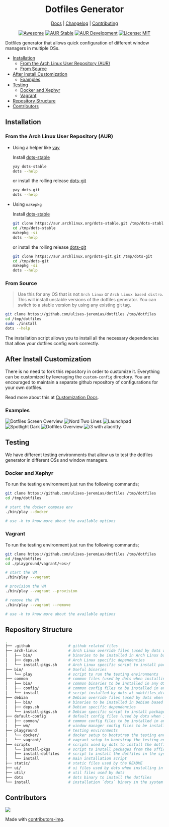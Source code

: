 <div align="center">
<h1>Dotfiles Generator</h1>

[Docs](https://github.com/ulises-jeremias/dotfiles/wiki) |
[Changelog](#) |
[Contributing](https://github.com/ulises-jeremias/dotfiles/blob/master/.github/CONTRIBUTING.md)

</div>
<div align="center">

[![Awesome](https://cdn.rawgit.com/sindresorhus/awesome/d7305f38d29fed78fa85652e3a63e154dd8e8829/media/badge.svg)](https://github.com/PandaFoss/Awesome-Arch)
[![AUR Stable](https://img.shields.io/aur/version/dots-stable?label=AUR+Stable)](https://aur.archlinux.org/packages/dots-stable)
[![AUR Development](https://img.shields.io/aur/version/dots-git?label=AUR+Development)](https://aur.archlinux.org/packages/dots-git)
[![License: MIT][licensebadge]][licenseurl]

</div>

Dotfiles generator that allows quick configuration of different window managers in multiple OSs.

- [Installation](#installation)
  - [From the Arch Linux User Repository (AUR)](#from-the-arch-linux-user-repository-aur)
  - [From Source](#from-source)
- [After Install Customization](#after-install-customization)
  - [Examples](#examples)
- [Testing](#testing)
  - [Docker and Xephyr](#docker-and-xephyr)
  - [Vagrant](#vagrant)
- [Repository Structure](#repository-structure)
- [Contributors](#contributors)

## Installation

### From the Arch Linux User Repository (AUR)

- Using a helper like [yay](https://github.com/Jguer/yay)

  Install [dots-stable](https://aur.archlinux.org/packages/dots-stable/)

  ```sh
  yay dots-stable
  dots --help
  ```

  or install the rolling release [dots-git](https://aur.archlinux.org/packages/dots-git/)

  ```sh
  yay dots-git
  dots --help
  ```

- Using `makepkg`

  Install [dots-stable](https://aur.archlinux.org/packages/dots-stable/)

  ```sh
  git clone https://aur.archlinux.org/dots-stable.git /tmp/dots-stable
  cd /tmp/dots-stable
  makepkg -si
  dots --help
  ```

  or install the rolling release [dots-git](https://aur.archlinux.org/packages/dots-git/)

  ```sh
  git clone https://aur.archlinux.org/dots-git.git /tmp/dots-git
  cd /tmp/dots-git
  makepkg -si
  dots --help
  ```

### From Source

> Use this for any OS that is not `Arch Linux` or `Arch Linux based distro`.
> This will install unstable versions of the dotfiles generator. You can switch to a stable version by using any existing git tag.

```sh
git clone https://github.com/ulises-jeremias/dotfiles /tmp/dotfiles
cd /tmp/dotfiles
sudo ./install
dots --help
```

The installation script allows you to install all the necessary dependencies that allow your dotfiles config work correctly.

## After Install Customization

There is no need to fork this repository in order to customize it. Everything can be customized by leveraging the `custom-config` directory. You are encouraged to maintain a separate github repository of configurations for your own dotfiles.

Read more about this at [Customization Docs](https://github.com/ulises-jeremias/dotfiles/wiki/#Customization).

### Examples

<div class="container">
  <img alt="Dotfiles Screen Overview" src="./static/screen-2.jpg" />
  <img alt="Nord Two Lines" src="./static/screenshot-nord-two-lines.png" />
  <img alt="Launchpad" src="./static/screenshot-launchpad.png" />
  <img alt="Spotlight Dark" src="./static/screenshot-spotlight-dark.png" />
  <img alt="Dotfiles Overview" src="./static/demo.gif" />
  <img alt="i3 with alacritty" src="./static/nvim.png" />
</div>

## Testing

We have different testing environments that allow us to test the dotfiles generator in different OSs and window managers.

### Docker and Xephyr

To run the testing environment just run the following commands;

```sh
git clone https://github.com/ulises-jeremias/dotfiles /tmp/dotfiles
cd /tmp/dotfiles

# start the docker compose env
./bin/play --docker

# use -h to know more about the available options
```

### Vagrant

To run the testing environment just run the following commands;

```sh
git clone https://github.com/ulises-jeremias/dotfiles /tmp/dotfiles
cd /tmp/dotfiles
cd ./playground/vagrant/<os>/

# start the VM
./bin/play --vagrant

# provision the VM
./bin/play --vagrant --provision

# remove the VM
./bin/play --vagrant --remove

# use -h to know more about the available options
```

## Repository Structure

```sh
.
├── .github                 # github related files
├── arch-linux              # Arch Linux override files (used by dots when installing in Arch Linux based distros)
│   ├── bin/                # binaries to be installed in Arch Linux based distros
│   ├── deps.sh             # Arch Linux specific dependencies
│   └── install-pkgs.sh     # Arch Linux specific script to install packages from the AUR and the official repos
├── bin/                    # Useful binaries
│   └── play                # script to run the testing environments
├── common                  # common files (used by dots when installing in any OS)
│   ├── bin/                # common binaries to be installed in any OS
│   ├── config/             # common config files to be installed in any OS
│   └── install             # script installed by dots at <dotfiles_dir>/install
├── debian                  # Debian override files (used by dots when installing in Debian based distros)
│   ├── bin/                # binaries to be installed in Debian based distros
│   ├── deps.sh             # Debian specific dependencies
│   └── install-pkgs.sh     # Debian specific script to install packages from the official repos and other sources
├── default-config          # default config files (used by dots when installing in any OS). Check the docs https://github.com/ulises-jeremias/dotfiles/wiki/Customization for more info.
│   ├── common/             # common config files to be installed in any OS
│   ├── wm/                 # window manager config files to be installed in any OS based on the intallation flag `--wms`
├── playground              # testing environments
│   └── docker/             # docker setup to bootstrap the testing environments
│   └── vagrant/            # vagrant setup to bootstrap the testing environments
├── scripts                 # scripts used by dots to install the dotfiles
│   └── install-pkgs        # script to install packages from the official repos and other sources
│   ├── install-dotfiles    # script to install the dotfiles in the system
│   └── install             # main installation script
├── static/                 # static files used by the README
├── ui/                     # ui files used by dots when installing in interactive mode - WIP
├── util/                   # util files used by dots
├── dots                    # dots binary to install the dotfiles
└── install                 # installation `dots` binary in the system
```

## Contributors

<a href="https://github.com/ulises-jeremias/dotfiles/contributors">
  <img src="https://contrib.rocks/image?repo=ulises-jeremias/dotfiles"/>
</a>

Made with [contributors-img](https://contrib.rocks).

[licensebadge]: https://img.shields.io/badge/License-MIT-blue.svg
[licenseurl]: https://github.com/ulises-jeremias/dotfiles/blob/master/LICENSE
